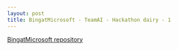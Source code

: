 ```yaml
---
layout: post
title: BingatMicrosoft - TeamAI - Hackathon dairy - 1
---
```




[BingatMicrosoft repository](https://github.com/Ravirajabhat/BingatMicrosoft)
